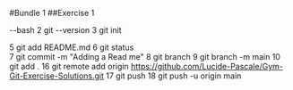 #Bundle 1
##Exercise 1

--bash
   2 git --version
   3 git init 
   
   5 git add README.md 
   6 git status  
   7 git commit -m "Adding a Read me" 
   8 git branch 
   9 git branch -m main 
   10 git add . 
   16 git remote add origin https://github.com/Lucide-Pascale/Gym-Git-Exercise-Solutions.git
  17 git push
  18 git push -u origin main